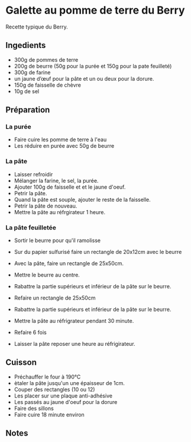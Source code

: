 # Galette au pomme de terre du Berry

Recette typique du Berry.

## Ingedients
- 300g de pommes de terre
- 200g de beurre (50g pour la purée et 150g pour la pate feuilleté)
- 300g de farine
- un jaune d’œuf pour la pâte et un ou deux pour la dorure.
- 150g de faisselle de chèvre
- 10g de sel

## Préparation
### La purée
- Faire cuire les pomme de terre à l'eau
- Les réduire en purée avec 50g de beurre

### La pâte
- Laisser refroidir
- Mélanger la farine, le sel, la purée.
- Ajouter 100g de faisselle et et le jaune d'oeuf.
- Petrir la pâte.
- Quand la pâte est souple, ajouter le reste de la faisselle.
- Petrir la pâte de nouveau.
- Mettre la pâte au réfrgirateur 1 heure.

### La pâte feuilletée
- Sortir le beurre pour qu'il ramolisse
- Sur du papier sulfurisé faire un rectangle de 20x12cm avec le beurre
- Avec la pâte, faire un rectangle de 25x50cm.
- Mettre le beurre au centre.

- Rabattre la partie supérieurs et inférieur de la pâte sur le beurre.
- Refaire un rectangle de 25x50cm
- Rabattre la partie supérieurs et inférieur de la pâte sur le beurre.
- Mettre la pâte au réfrigrateur pendant 30 minute.
- Refaire 6 fois

- Laisser la pâte reposer une heure au réfrigirateur.

## Cuisson
- Préchauffer le four à 190°C
- ètaler la pâte  jusqu'un une épaisseur de 1cm.
- Couper des rectangles (10 ou 12)
- Les placer sur une plaque anti-adhésive
- Les passés au jaune d'oeuf pour la dorure
- Faire des sillons
- Faire cuire 18 minute environ

## Notes

